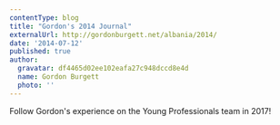 ```yaml
---
contentType: blog
title: "Gordon's 2014 Journal"
externalUrl: http://gordonburgett.net/albania/2014/
date: '2014-07-12'
published: true
author:
  gravatar: df4465d02ee102eafa27c948dccd8e4d
  name: Gordon Burgett
  photo: ''
---
```


Follow Gordon's experience on the Young Professionals team in 2017!